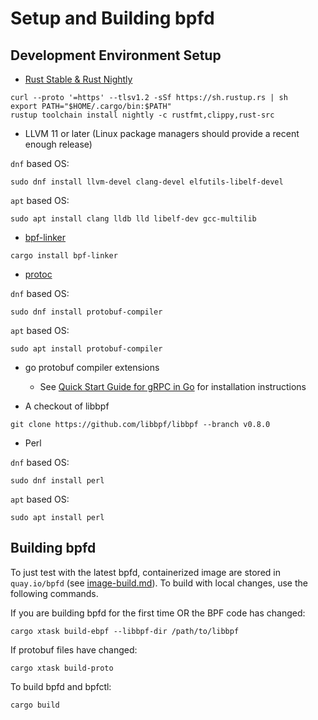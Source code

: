 # Setup and Building bpfd

## Development Environment Setup

- [Rust Stable & Rust Nightly](https://www.rust-lang.org/tools/install)

```console
curl --proto '=https' --tlsv1.2 -sSf https://sh.rustup.rs | sh
export PATH="$HOME/.cargo/bin:$PATH"
rustup toolchain install nightly -c rustfmt,clippy,rust-src
```

- LLVM 11 or later (Linux package managers should provide a recent enough release)

`dnf` based OS:

```console
sudo dnf install llvm-devel clang-devel elfutils-libelf-devel

```

`apt` based OS:

```console
sudo apt install clang lldb lld libelf-dev gcc-multilib

```

- [bpf-linker](https://github.com/aya-rs/bpf-linker)

```console
cargo install bpf-linker
```

- [protoc](https://grpc.io/docs/protoc-installation/)

`dnf` based OS:

```console
sudo dnf install protobuf-compiler
```

`apt` based OS:

```console
sudo apt install protobuf-compiler
```

- go protobuf compiler extensions
  - See [Quick Start Guide for gRPC in
    Go](https://grpc.io/docs/languages/go/quickstart/) for installation
    instructions

- A checkout of libbpf

```console
git clone https://github.com/libbpf/libbpf --branch v0.8.0
```

- Perl

`dnf` based OS:

```console
sudo dnf install perl
```

`apt` based OS:

```console
sudo apt install perl
```

## Building bpfd

To just test with the latest bpfd, containerized image are stored in `quay.io/bpfd` (see
[image-build.md](./image-build.md)). To build with local changes, use the following commands.

If you are building bpfd for the first time OR the BPF code has changed:

```console
cargo xtask build-ebpf --libbpf-dir /path/to/libbpf
```

If protobuf files have changed:

```console
cargo xtask build-proto
```

To build bpfd and bpfctl:

```console
cargo build
```
